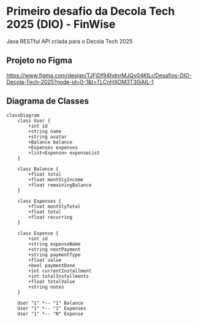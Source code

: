 # Primeiro desafio da Decola Tech 2025 (DIO) - FinWise
Java RESTful API criada para o Decola Tech 2025

## Projeto no Figma

https://www.figma.com/design/TJFjDf94hdnrMJQy04KILr/Desafios-DIO-Decola-Tech-2025?node-id=0-1&t=TLCnHXOM3T30iAIL-1

## Diagrama de Classes

```mermaid
classDiagram
    class User {
        +int id
        +string name
        +string avatar
        +Balance balance
        +Expenses expenses
        +list<Expense> expenseList
    }

    class Balance {
        +float total
        +float monthlyIncome
        +float remainingBalance
    }

    class Expenses {
        +float monthlyTotal
        +float total
        +float recurring
    }

    class Expense {
        +int id
        +string expenseName
        +string nextPayment
        +string paymentType
        +float value
        +bool paymentDone
        +int currentInstallment
        +int totalInstallments
        +float totalValue
        +string notes
    }

    User "1" *-- "1" Balance
    User "1" *-- "1" Expenses
    User "1" *-- "N" Expense
```
